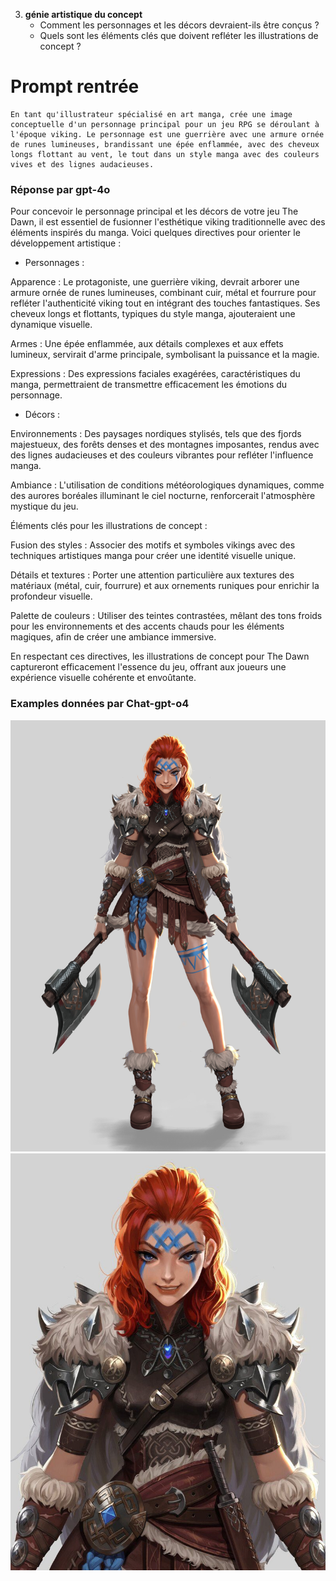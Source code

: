 3. **génie artistique du concept**
   - Comment les personnages et les décors devraient-ils être conçus ?
   - Quels sont les éléments clés que doivent refléter les illustrations de concept ?

# Prompt rentrée

    En tant qu'illustrateur spécialisé en art manga, crée une image conceptuelle d'un personnage principal pour un jeu RPG se déroulant à l'époque viking. Le personnage est une guerrière avec une armure ornée de runes lumineuses, brandissant une épée enflammée, avec des cheveux longs flottant au vent, le tout dans un style manga avec des couleurs vives et des lignes audacieuses.

### Réponse par gpt-4o

Pour concevoir le personnage principal et les décors de votre jeu The Dawn, il est essentiel de fusionner l'esthétique viking traditionnelle avec des éléments inspirés du manga. Voici quelques directives pour orienter le développement artistique :​

- Personnages :

Apparence : Le protagoniste, une guerrière viking, devrait arborer une armure ornée de runes lumineuses, combinant cuir, métal et fourrure pour refléter l'authenticité viking tout en intégrant des touches fantastiques. Ses cheveux longs et flottants, typiques du style manga, ajouteraient une dynamique visuelle.​

Armes : Une épée enflammée, aux détails complexes et aux effets lumineux, servirait d'arme principale, symbolisant la puissance et la magie.​

Expressions : Des expressions faciales exagérées, caractéristiques du manga, permettraient de transmettre efficacement les émotions du personnage.​

- Décors :

Environnements : Des paysages nordiques stylisés, tels que des fjords majestueux, des forêts denses et des montagnes imposantes, rendus avec des lignes audacieuses et des couleurs vibrantes pour refléter l'influence manga.​

Ambiance : L'utilisation de conditions météorologiques dynamiques, comme des aurores boréales illuminant le ciel nocturne, renforcerait l'atmosphère mystique du jeu.​

Éléments clés pour les illustrations de concept :

Fusion des styles : Associer des motifs et symboles vikings avec des techniques artistiques manga pour créer une identité visuelle unique.​

Détails et textures : Porter une attention particulière aux textures des matériaux (métal, cuir, fourrure) et aux ornements runiques pour enrichir la profondeur visuelle.​

Palette de couleurs : Utiliser des teintes contrastées, mêlant des tons froids pour les environnements et des accents chauds pour les éléments magiques, afin de créer une ambiance immersive.​

En respectant ces directives, les illustrations de concept pour The Dawn captureront efficacement l'essence du jeu, offrant aux joueurs une expérience visuelle cohérente et envoûtante.

### Examples données par Chat-gpt-o4

![alt text](1.png)
![alt text](2.jpg)
